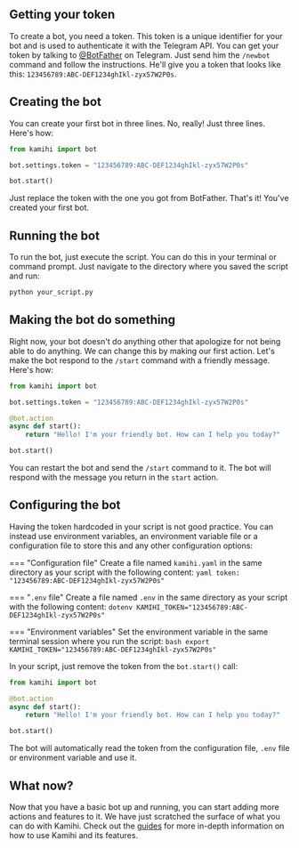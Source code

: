 ## Getting your token

To create a bot, you need a token. This token is a unique identifier for your bot and is used to authenticate it
with the Telegram API. You can get your token by talking to [@BotFather](https://t.me/botfather) on Telegram. Just
send him the `/newbot` command and follow the instructions. He'll give you a token that looks like this:
`123456789:ABC-DEF1234ghIkl-zyx57W2P0s`.

## Creating the bot

You can create your first bot in three lines. No, really! Just three lines. Here's how:

```python
from kamihi import bot

bot.settings.token = "123456789:ABC-DEF1234ghIkl-zyx57W2P0s"

bot.start()
```

Just replace the token with the one you got from BotFather. That's it! You've created your first bot.

## Running the bot

To run the bot, just execute the script. You can do this in your terminal or command prompt. Just navigate to the
directory where you saved the script and run:

```sh
python your_script.py
```

## Making the bot do something

Right now, your bot doesn't do anything other that apologize for not being able to do anything. We can change this
by making our first action. Let's make the bot respond to the `/start` command with a friendly message. Here's how:

```python
from kamihi import bot

bot.settings.token = "123456789:ABC-DEF1234ghIkl-zyx57W2P0s"

@bot.action
async def start():
    return "Hello! I'm your friendly bot. How can I help you today?"

bot.start()
```

You can restart the bot and send the `/start` command to it. The bot will respond with the message you return in the
`start` action.

## Configuring the bot

Having the token hardcoded in your script is not good practice. You can instead use environment variables, an
environment variable file or a configuration file to store this and any other configuration options:

=== "Configuration file"
    Create a file named `kamihi.yaml` in the same directory as your script with the following content:
    ```yaml
    token: "123456789:ABC-DEF1234ghIkl-zyx57W2P0s"
    ```

=== "`.env` file"
    Create a file named `.env` in the same directory as your script with the following content:
    ```dotenv
    KAMIHI_TOKEN="123456789:ABC-DEF1234ghIkl-zyx57W2P0s"
    ```

=== "Environment variables"
    Set the environment variable in the same terminal session where you run the script:
    ```bash
    export KAMIHI_TOKEN="123456789:ABC-DEF1234ghIkl-zyx57W2P0s"
    ```

In your script, just remove the token from the `bot.start()` call:
```python
from kamihi import bot

@bot.action
async def start():
    return "Hello! I'm your friendly bot. How can I help you today?"

bot.start()
```

The bot will automatically read the token from the configuration file, `.env` file or environment variable and use it.

## What now?

Now that you have a basic bot up and running, you can start adding more actions and features to it. We have just
scratched the surface of what you can do with Kamihi. Check out
the [guides](https://kamihi-dev.github.io/kamihi/guides/)
for more in-depth information on how to use Kamihi and its features.
